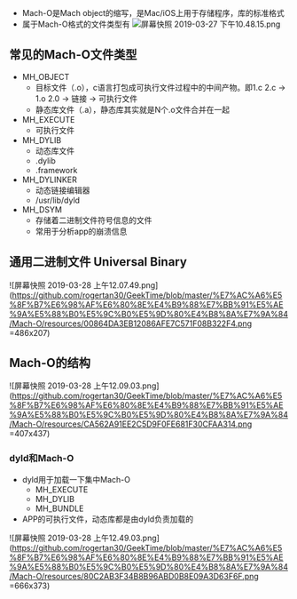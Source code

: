 * Mach-O是Mach object的缩写，是Mac/iOS上用于存储程序，库的标准格式
* 属于Mach-O格式的文件类型有
![屏幕快照 2019-03-27 下午10.48.15.png](https://github.com/rogertan30/GeekTime/blob/master/%E7%AC%A6%E5%8F%B7%E6%98%AF%E6%80%8E%E4%B9%88%E7%BB%91%E5%AE%9A%E5%88%B0%E5%9C%B0%E5%9D%80%E4%B8%8A%E7%9A%84/Mach-O/resources/2A79DEA87CEBF56EC519F450C39113BC.png)

## 常见的Mach-O文件类型
* MH_OBJECT
  * 目标文件（.o），c语言打包成可执行文件过程中的中间产物。即1.c 2.c -> 1.o 2.0 -> 链接 -> 可执行文件
  * 静态库文件（.a），静态库其实就是N个.o文件合并在一起
* MH_EXECUTE 
  * 可执行文件
* MH_DYLIB
  * 动态库文件
  * .dylib
  * .framework
* MH_DYLINKER
  * 动态链接编辑器
  * /usr/lib/dyld
* MH_DSYM
  * 存储着二进制文件符号信息的文件
  * 常用于分析app的崩溃信息
  
## 通用二进制文件 Universal Binary
![屏幕快照 2019-03-28 上午12.07.49.png](https://github.com/rogertan30/GeekTime/blob/master/%E7%AC%A6%E5%8F%B7%E6%98%AF%E6%80%8E%E4%B9%88%E7%BB%91%E5%AE%9A%E5%88%B0%E5%9C%B0%E5%9D%80%E4%B8%8A%E7%9A%84/Mach-O/resources/00864DA3EB12086AFE7C571F08B322F4.png =486x207)

## Mach-O的结构
![屏幕快照 2019-03-28 上午12.09.03.png](https://github.com/rogertan30/GeekTime/blob/master/%E7%AC%A6%E5%8F%B7%E6%98%AF%E6%80%8E%E4%B9%88%E7%BB%91%E5%AE%9A%E5%88%B0%E5%9C%B0%E5%9D%80%E4%B8%8A%E7%9A%84/Mach-O/resources/CA562A91EE2C5D9F0FE681F30CFAA314.png =407x437)

### dyld和Mach-O
* dyld用于加载一下集中Mach-O
  * MH_EXECUTE
  * MH_DYLIB
  * MH_BUNDLE
* APP的可执行文件，动态库都是由dyld负责加载的

![屏幕快照 2019-03-28 上午12.49.03.png](https://github.com/rogertan30/GeekTime/blob/master/%E7%AC%A6%E5%8F%B7%E6%98%AF%E6%80%8E%E4%B9%88%E7%BB%91%E5%AE%9A%E5%88%B0%E5%9C%B0%E5%9D%80%E4%B8%8A%E7%9A%84/Mach-O/resources/80C2AB3F34B8B96ABD0B8E09A3D63F6F.png =666x373)

